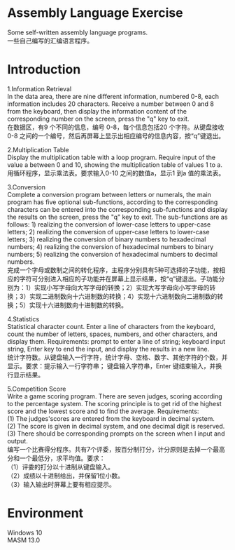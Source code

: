 # Assembly Language Exercise  
Some self-written assembly language programs.  
一些自己编写的汇编语言程序。  

# Introduction  
1.Information Retrieval  
In the data area, there are nine different information, numbered 0-8, each information includes 20 characters. Receive a number between 0 and 8 from the keyboard, then display the information content of the corresponding number on the screen, press the "q" key to exit.  
在数据区，有9 个不同的信息，编号 0-8，每个信息包括20 个字符。从键盘接收0-8 之间的一个编号，然后再屏幕上显示出相应编号的信息内容，按“q”键退出。  
  
2.Multiplication Table  
Display the multiplication table with a loop program. Require input of the value a between 0 and 10, showing the multiplication table of values 1 to a.  
用循环程序，显示乘法表。要求输入0-10 之间的数值a，显示1 到a 值的乘法表。  
  
3.Conversion  
Complete a conversion program between letters or numerals, the main program has five optional sub-functions, according to the corresponding characters can be entered into the corresponding sub-functions and display the results on the screen, press the "q" key to exit. The sub-functions are as follows: 1) realizing the conversion of lower-case letters to upper-case letters; 2) realizing the conversion of upper-case letters to lower-case letters; 3) realizing the conversion of binary numbers to hexadecimal numbers; 4) realizing the conversion of hexadecimal numbers to binary numbers; 5) realizing the conversion of hexadecimal numbers to decimal numbers.  
完成一个字母或数制之间的转化程序，主程序分别具有5种可选择的子功能，按相应的字符可分别进入相应的子功能并在屏幕上显示结果，按“q”键退出。子功能分别为：1）实现小写字母向大写字母的转换；2）实现大写字母向小写字母的转换；3）实现二进制数向十六进制数的转换；4）实现十六进制数向二进制数的转换；5）实现十六进制数向十进制数的转换。  
  
4.Statistics  
Statistical character count. Enter a line of characters from the keyboard, count the number of letters, spaces, numbers, and other characters, and display them. Requirements: prompt to enter a line of string; keyboard input string, Enter key to end the input, and display the results in a new line.  
统计字符数。从键盘输入一行字符，统计字母、空格、数字、其他字符的个数，并显示。要求：提示输入一行字符串； 键盘输入字符串，Enter 键结束输入，并换行显示结果。  
  
5.Competition Score  
Write a game scoring program. There are seven judges, scoring according to the percentage system. The scoring principle is to get rid of the highest score and the lowest score and to find the average. Requirements:  
(1) The judges'scores are entered from the keyboard in decimal system.  
(2) The score is given in decimal system, and one decimal digit is reserved.  
(3) There should be corresponding prompts on the screen when I input and output.  
编写一个比赛得分程序。共有7个评委，按百分制打分，计分原则是去掉一个最高分和一个最低分，求平均值。要求：  
（1）评委的打分以十进制从键盘输入。  
（2）成绩以十进制给出，并保留1位小数。  
（3）输入输出时屏幕上要有相应提示。  

# Environment  
Windows 10  
MASM 13.0  
